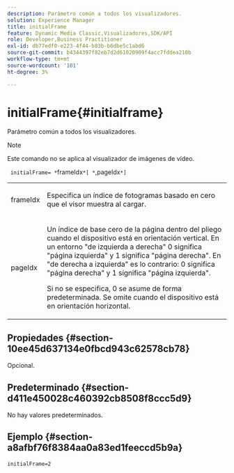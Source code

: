 ```yaml
---
description: Parámetro común a todos los visualizadores.
solution: Experience Manager
title: initialFrame
feature: Dynamic Media Classic,Visualizadores,SDK/API
role: Developer,Business Practitioner
exl-id: db77edf0-e223-4f44-b83b-b6dbe5c1abd6
source-git-commit: b4344397f82eb7d2d61020909f4acc7fddea210b
workflow-type: tm+mt
source-wordcount: '101'
ht-degree: 3%

---
```


# initialFrame{#initialframe}

Parámetro común a todos los visualizadores.

>[!NOTE]
>
>Este comando no se aplica al visualizador de imágenes de vídeo.

` initialFrame= *`frameIdx`*[ *`,pageIdx`*]`

<table id="table_9B98C97485DD4DEB8A6ECBCE8DF6B886"> 
 <tbody> 
  <tr> 
   <td colname="col1"> <p> <span class="codeph"> <span class="varname"> frameIdx</span> </span> </p> </td> 
   <td colname="col2"> <p> Especifica un índice de fotogramas basado en cero que el visor muestra al cargar. </p> </td> 
  </tr> 
  <tr> 
   <td colname="col1"> <p><span class="codeph"><span class="varname"> pageIdx</span></span> </p> </td> 
   <td colname="col2"> <p>Un índice de base cero de la página dentro del pliego cuando el dispositivo está en orientación vertical. En un entorno "de izquierda a derecha" <span class="codeph"> 0</span> significa "página izquierda" y <span class="codeph"> 1</span> significa "página derecha". En "de derecha a izquierda" es lo contrario: <span class="codeph"> 0</span> significa "página derecha" y <span class="codeph"> 1</span> significa "página izquierda". </p> <p>Si no se especifica, <span class="codeph"> 0</span> se asume de forma predeterminada. Se omite cuando el dispositivo está en orientación horizontal. </p> </td> 
  </tr> 
 </tbody> 
</table>

## Propiedades {#section-10ee45d637134e0fbcd943c62578cb78}

Opcional.

## Predeterminado {#section-d411e450028c460392cb8508f8ccc5d9}

No hay valores predeterminados.

## Ejemplo {#section-a8afbf76f8384aa0a83ed1feeccd5b9a}

```
initialFrame=2
```
